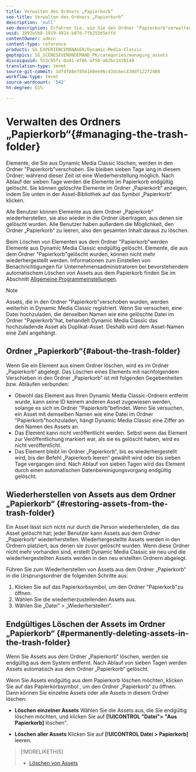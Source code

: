 ```yaml
---
title: Verwalten des Ordners „Papierkorb“
seo-title: Verwalten des Ordners „Papierkorb“
description: 'null'
seo-description: Erfahren Sie, wie Sie den Ordner "Papierkorb"verwalten.
uuid: 3992a5b8-1919-4924-b07d-7fb25565effd
contentOwner: admin
content-type: reference
products: SG_EXPERIENCEMANAGER/Dynamic-Media-Classic
geptopics: SG_SCENESEVENONDEMAND_PK/categories/managing_assets
discoiquuid: 553c95fc-0a41-4f06-af50-a62bc1438149
translation-type: tm+mt
source-git-commit: 1df4f88ef856160ee06c43dc6ec430df122f2408
workflow-type: tm+mt
source-wordcount: '542'
ht-degree: 61%

---
```



# Verwalten des Ordners „Papierkorb“{#managing-the-trash-folder}

Elemente, die Sie aus Dynamic Media Classic löschen, werden in den Ordner &quot;Papierkorb&quot;verschoben. Sie bleiben sieben Tage lang in diesem Ordner; während dieser Zeit ist eine Wiederherstellung möglich. Nach Ablauf der sieben Tage werden die Elemente im Papierkorb endgültig gelöscht. Sie können gelöschte Elemente im Ordner „Papierkorb“ anzeigen, indem Sie unten in der Asset-Bibliothek auf das Symbol „Papierkorb“  klicken.

Alle Benutzer können Elemente aus dem Ordner „Papierkorb“ wiederherstellen, sie also wieder in die Ordner übertragen, aus denen sie gelöscht wurden. Alle Benutzer haben außerdem die Möglichkeit, den Ordner „Papierkorb“ zu leeren, also den gesamten Inhalt daraus zu löschen.

Beim Löschen von Elementen aus dem Ordner &quot;Papierkorb&quot;werden Elemente aus Dynamic Media Classic endgültig gelöscht. Elemente, die aus dem Ordner &quot;Papierkorb&quot;gelöscht wurden, können nicht mehr wiederhergestellt werden. Informationen zum Einstellen von Benachrichtigungen für Unternehmensadministratoren bei bevorstehendem automatischem Löschen von Assets aus dem Papierkorb finden Sie im Abschnitt [Allgemeine Programmeinstellungen](application-setup.md#general_settings).

>[!NOTE]
>
>Assets, die in den Ordner &quot;Papierkorb&quot;verschoben wurden, werden weiterhin in Dynamic Media Classic registriert. Wenn Sie versuchen, eine Datei hochzuladen, die denselben Namen wie eine gelöschte Datei im Ordner &quot;Papierkorb&quot;hat, behandelt Dynamic Media Classic das hochzuladende Asset als Duplikat-Asset. Deshalb wird dem Asset-Namen eine Zahl angehängt.

## Ordner „Papierkorb“{#about-the-trash-folder}

Wenn Sie ein Element aus einem Ordner löschen, wird es im Ordner „Papierkorb“ abgelegt. Das Löschen eines Elements mit nachfolgendem Verschieben in den Ordner „Papierkorb“ ist mit folgenden Gegebenheiten bzw. Abläufen verbunden:

* Obwohl das Element aus Ihren Dynamic Media Classic-Ordnern entfernt wurde, kann seine ID keinem anderen Asset zugewiesen werden, solange es sich im Ordner &quot;Papierkorb&quot;befindet. Wenn Sie versuchen, ein Asset mit demselben Namen wie eine Datei im Ordner &quot;Papierkorb&quot;hochzuladen, hängt Dynamic Media Classic eine Ziffer an den Namen des Assets an.
* Das Element kann nicht veröffentlicht werden. Selbst wenn das Element zur Veröffentlichung markiert war, als sie es gelöscht haben, wird es nicht veröffentlicht.
* Das Element bleibt im Ordner „Papierkorb“, bis es wiederhergestellt wird, bis der Befehl „Papierkorb leeren“ gewählt wird oder bis sieben Tage vergangen sind. Nach Ablauf von sieben Tagen wird das Element durch einen automatischen Datenbereinigungsvorgang endgültig gelöscht.

## Wiederherstellen von Assets aus dem Ordner „Papierkorb“ {#restoring-assets-from-the-trash-folder}

Ein Asset lässt sich nicht nur durch die Person wiederherstellen, die das Asset gelöscht hat; jeder Benutzer kann Assets aus dem Ordner „Papierkorb“ wiederherstellen. Wiederhergestellte Assets werden in den Ordnern platziert, aus denen sie zuvor gelöscht wurden. Wenn diese Ordner nicht mehr vorhanden sind, erstellt Dynamic Media Classic sie neu und die wiederhergestellten Assets werden in den neu erstellten Ordnern abgelegt.

Führen Sie zum Wiederherstellen von Assets aus dem Ordner „Papierkorb“ in die Ursprungsordner die folgenden Schritte aus:

1. Klicken Sie auf das Papierkorbsymbol, um den Ordner &quot;Papierkorb&quot;zu öffnen.
1. Wählen Sie die wiederherzustellenden Assets aus.
1. Wählen Sie „Datei“ > „Wiederherstellen“.

## Endgültiges Löschen der Assets im Ordner „Papierkorb“ {#permanently-deleting-assets-in-the-trash-folder}

Wenn Sie Assets aus dem Ordner „Papierkorb“ löschen, werden sie endgültig aus dem System entfernt. Nach Ablauf von sieben Tagen werden Assets automatisch aus dem Ordner „Papierkorb“ gelöscht.

Wenn Sie Assets endgültig aus dem Papierkorb löschen möchten, klicken Sie auf das Papierkorbsymbol , um den Ordner „Papierkorb“ zu öffnen. Dann können Sie einzelne Assets oder alle Assets in diesem Ordner löschen:

* **Löschen einzelner Assets** Wählen Sie die Assets aus, die Sie endgültig löschen möchten, und klicken Sie auf **[!UICONTROL &quot;Datei&quot;> &quot;Aus Papierkorb]** löschen&quot;.

* **Löschen aller Assets** Klicken Sie auf **[!UICONTROL Datei > Papierkorb]** leeren.

>[!MORELIKETHIS]
>
>* [Löschen von Assets](moving-renaming-deleting-assets.md#delete_assets)

